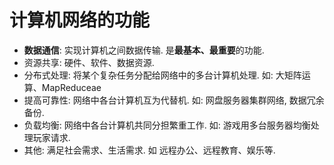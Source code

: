 # 计算机网络的功能

- <b>数据通信</b>: 实现计算机之间数据传输. 是**最基本、最重要**的功能.
- 资源共享: 硬件、软件、数据资源.
- 分布式处理: 将某个复杂任务分配给网络中的多台计算机处理. 如: 大矩阵运算、MapReduceae
- 提高可靠性: 网络中各台计算机互为代替机. 如: 网盘服务器集群网络, 数据冗余备份.
- 负载均衡: 网络中各台计算机共同分担繁重工作. 如: 游戏用多台服务器均衡处理玩家请求.
- 其他: 满足社会需求、生活需求. 如 远程办公、远程教育、娱乐等.
